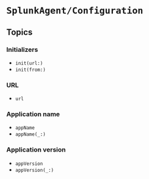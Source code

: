 # ``SplunkAgent/Configuration``

## Topics

### Initializers

- ``init(url:)``
- ``init(from:)``


### URL

- ``url``


### Application name

- ``appName``
- ``appName(_:)``


### Application version

- ``appVersion``
- ``appVersion(_:)``
